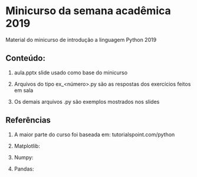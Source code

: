 # Minicurso da semana acadêmica 2019
Material do minicurso de introdução a linguagem Python 2019

## Conteúdo:

1. aula.pptx slide usado como base do minicurso

2. Arquivos do tipo ex_<número>.py são as respostas dos exercícios feitos em sala

3. Os demais arquivos .py são exemplos mostrados nos slides 

## Referências

1. A maior parte do curso foi baseada em: tutorialspoint.com/python

2. Matplotlib: 

3. Numpy:

4. Pandas:

